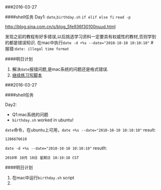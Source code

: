 ###2016-03-27

####shell任务
Day1: `date`,`birthday.sh` `if elif else fi` `read -p`

http://blog.sina.com.cn/s/blog_5fe936f30100nuud.html

发现之前的教程有好多错误,以后挑选学习资料一定要具有权威性的教材,否则学到的都是错误知识.
在mac中执行`date -d +%s --date="2010-10-10 10:10:10"` #
报错:`date: illegal time format`

####明日计划

1. 解决`date`报错问题,是mac系统的问题还是格式错误.
2. [继续练习写脚本](http://blog.sina.com.cn/s/blog_5fe936f30100nuud.html)

###2016-03-27

####shell任务

Day2:

- Q1:mac系统的问题
- `birthday.sh` worked in ubuntu!


`date`命令，在ubuntu上可用，`date +%s --date="2010-10-10 10:10:10"`
result:

`1286676610`

`date -d +%s --date="2010-10-10 10:10:10"` resutlt:

`2010年 10月 10日 星期日 10:10:10 CST`

####明日计划

1. 在mac中运行`birthday.sh` script 
2. 
